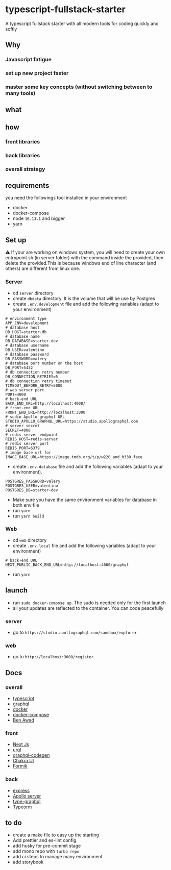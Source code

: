 # typescript-fullstack-starter

A typescript fullstack starter with all modern tools for coding quickly and softly

## Why

### Javascript fatigue

### set up new project faster

### master some key concepts (without switching between to many tools)

## what

## how

### front libraries

### back libraries

### overall strategy

## requirements

you need the followings tool installed in your environment

- docker
- docker-compose
- node `16.13.1` and bigger
- yarn

## Set up

:warning: If your are working on windows system, you will need to create your own entrypoint.sh (in server folder) with the command inside the provided, then delete the provided.This is because windows end of line character (and others) are different from linux one.

### Server

- cd `server` directory
- create `dbdata` directory. It is the volume that will be use by Postgres
- create `.env.development` file and add the following variables (adapt to your environment)

```
# environment type
APP_ENV=development
# database host
DB_HOST=starter-db
# database name
DB_DATABASE=starter-dev
# database username
DB_USER=valentino
# database password
DB_PASSWORD=valery
# database port number on the host
DB_PORT=5432
# db connection retry number
DB_CONNECTION_RETRIES=5
# db connection retry timeout
TIMEOUT_BEFORE_RETRY=5000
# web server port
PORT=4000
# back-end URL
BACK_END_URL=http://localhost:4000/
# front-end URL
FRONT_END_URL=http://localhost:3000
# sudio Apollo graphql URL
STUDIO_APOLLO_GRAPHQL_URL=https://studio.apollographql.com
# server secret
SECRET=4000
# redis server endpoint
REDIS_HOST=redis-server
# redis server port
REDIS_PORT=6379
# image base url for 
IMAGE_BASE_URL=https://image.tmdb.org/t/p/w220_and_h330_face
```

- create `.env.database` file and add the following variables (adapt to your environment).

```
POSTGRES_PASSWORD=valery
POSTGRES_USER=valentino
POSTGRES_DB=starter-dev
```

- Make sure you have the same environment variables for database in both env file
- run `yarn`
- run `yarn build`

### Web

- cd `web` directory
- create `.env.local` file and add the following variables (adapt to your environment)

```
# back-end URL
NEXT_PUBLIC_BACK_END_URL=http://localhost:4000/graphql
```

- run `yarn`

## launch

- run `sudo docker-compose up`. The sudo is needed only for the first launch
- all your updates are reflected to the container. You can code peacefully

### server

- go to `https://studio.apollographql.com/sandbox/explorer`

### web

- go to `http://localhost:3000/register`

## Docs

### overall

- [typescript](https://www.typescriptlang.org/)
- [graphql](https://graphql.org/)
- [docker](https://www.docker.com/)
- [docker-compose](https://docs.docker.com/compose/)
- [Ben Awad](https://www.youtube.com/watch?v=I6ypD7qv3Z8)

### front

- [Next Js](https://nextjs.org/)
- [urql](https://formidable.com/open-source/urql/)
- [graphql-codegen](https://www.graphql-code-generator.com/)
- [Chakra UI](https://chakra-ui.com/)
- [Formik](https://formik.org/)

### back

- [express](https://expressjs.com/)
- [Apollo server](https://www.apollographql.com/docs/apollo-server/)
- [type-graphql](https://typegraphql.com/)
- [Typeorm](https://typeorm.io/)

## to do

- create a make file to easy up the starting
- Add prettier and es-lint config
- add husky for pre-commit stage
- add mono repo with `turbo repo`
- add ci steps to manage many environment
- add storybook
